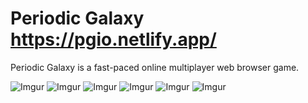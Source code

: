 # Periodic Galaxy https://pgio.netlify.app/
Periodic Galaxy is a fast-paced online multiplayer web browser game.

![Imgur](https://i.imgur.com/h5YWdKy.png) ![Imgur](https://i.imgur.com/8yeFZt4.png) ![Imgur](https://i.imgur.com/K0bvO4q.png) ![Imgur](https://i.imgur.com/sxI2RR9.png) ![Imgur](https://i.imgur.com/t83kmdn.png) ![Imgur](https://i.imgur.com/anlzq0c.png)

